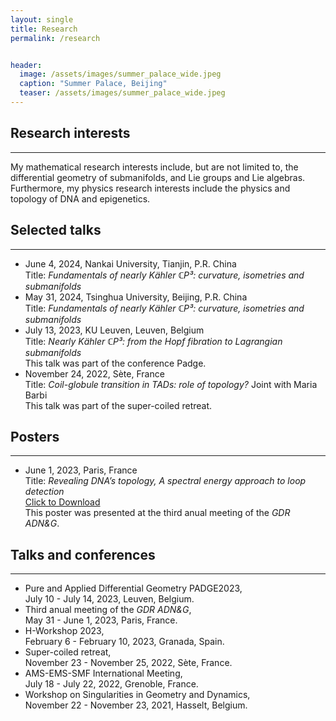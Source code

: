 ```yaml
---
layout: single
title: Research
permalink: /research


header:
  image: /assets/images/summer_palace_wide.jpeg
  caption: "Summer Palace, Beijing"
  teaser: /assets/images/summer_palace_wide.jpeg
---
```



<h2> Research interests </h2>
<hr/>

My mathematical research interests include, but are not limited to, the differential geometry of submanifolds, and Lie groups and Lie algebras. Furthermore, my physics research interests include the physics and topology of DNA and epigenetics.







<h2> Selected talks </h2>
<hr/>

<ul>
  <li> June 4, 2024, Nankai University, Tianjin, P.R. China <br> Title: <i>Fundamentals of nearly Kähler ℂP³: curvature, isometries and submanifolds</i> </li>
  <li> May 31, 2024, Tsinghua University, Beijing, P.R. China  <br> Title: <i>Fundamentals of nearly Kähler ℂP³: curvature, isometries and submanifolds</i> </li>
  <li> July 13, 2023, KU Leuven, Leuven, Belgium  <br> Title: <i>Nearly Kähler ℂP³: from the Hopf fibration to Lagrangian submanifolds</i> <br>  This talk was part of the conference Padge.</li>
  <li> November 24, 2022, Sète, France  <br> Title: <i>Coil-globule transition in TADs: role of topology?</i> Joint with Maria Barbi <br>  This talk was part of the super-coiled retreat.</li>
</ul>

<h2> Posters </h2>
<hr/>

<ul>
  <li> June 1, 2023, Paris, France <br> Title: <i>Revealing DNA’s topology, A spectral
energy approach to loop detection</i> <br> <a href="{{ site.url }}/assets/downloads/poster_GDR.pdf" download>Click to Download</a> <br> This poster was presented at the third anual meeting of the <i>GDR ADN&G</i>.

 </li>
</ul>

<h2> Talks and conferences </h2>
<hr/>

<ul>
  <li> Pure and Applied Differential Geometry PADGE2023, <br> July 10 - July 14, 2023, Leuven, Belgium. </li>
  <li> Third anual meeting of the <i>GDR ADN&G</i>,  <br> May 31 - June 1, 2023, Paris, France. </li>
  <li> H-Workshop 2023,  <br> February 6 - February 10, 2023, Granada, Spain. </li>
  <li> Super-coiled retreat,  <br> November 23 - November 25, 2022, Sète, France. </li>
  <li> AMS-EMS-SMF International Meeting,  <br> July 18 - July 22, 2022, Grenoble, France. </li>
  <li> Workshop on Singularities in Geometry and Dynamics,  <br> November 22 - November 23, 2021, Hasselt, Belgium. </li>
</ul>








